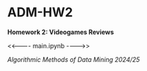 # ADM-HW2
**Homework 2: Videogames Reviews**

<<---- main.ipynb ---->>

*Algorithmic Methods of Data Mining 2024/25*
